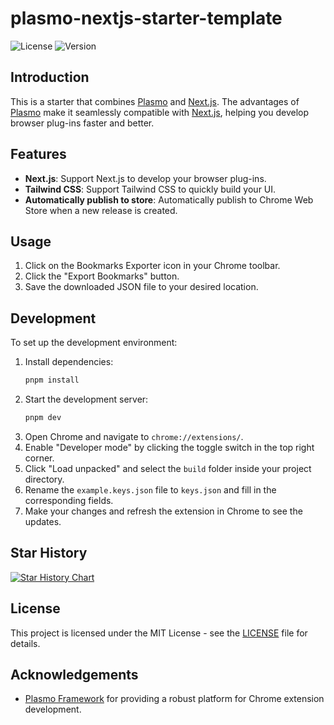 # plasmo-nextjs-starter-template

![License](https://img.shields.io/github/license/evanlong0803/plasmo-nextjs-starter-template)
![Version](https://img.shields.io/github/v/release/evanlong0803/plasmo-nextjs-starter-template)

## Introduction

This is a starter that combines [Plasmo](https://www.plasmo.com) and [Next.js](https://nextjs.org). The advantages of [Plasmo](https://www.plasmo.com) make it seamlessly compatible with [Next.js](https://nextjs.org), helping you develop browser plug-ins faster and better.

## Features

- **Next.js**: Support Next.js to develop your browser plug-ins.
- **Tailwind CSS**: Support Tailwind CSS to quickly build your UI.
- **Automatically publish to store**: Automatically publish to Chrome Web Store when a new release is created.

## Usage

1. Click on the Bookmarks Exporter icon in your Chrome toolbar.
2. Click the "Export Bookmarks" button.
3. Save the downloaded JSON file to your desired location.

## Development

To set up the development environment:

1. Install dependencies:
   ```sh
   pnpm install
   ```
2. Start the development server:
   ```sh
   pnpm dev
   ```
3. Open Chrome and navigate to `chrome://extensions/`.
4. Enable "Developer mode" by clicking the toggle switch in the top right corner.
5. Click "Load unpacked" and select the `build` folder inside your project directory.
6. Rename the `example.keys.json` file to `keys.json` and fill in the corresponding fields.
7. Make your changes and refresh the extension in Chrome to see the updates.

## Star History

[![Star History Chart](https://api.star-history.com/svg?repos=evanlong0803/plasmo-nextjs-starter-template&type=Date)](https://star-history.com/#evanlong0803/plasmo-nextjs-starter-template&Date)

## License

This project is licensed under the MIT License - see the [LICENSE](LICENSE) file for details.

## Acknowledgements

- [Plasmo Framework](https://www.plasmo.com) for providing a robust platform for Chrome extension development.
